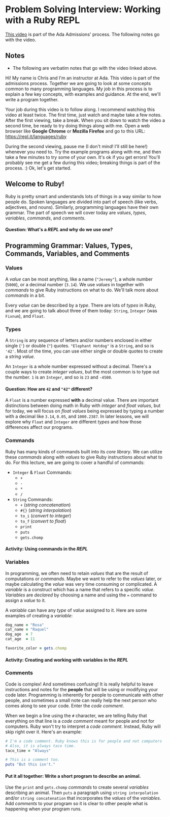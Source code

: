 # Problem Solving Interview: Working with a Ruby REPL
[This video](https://adaacademy.hosted.panopto.com/Panopto/Pages/Viewer.aspx?id=4df0c8ab-64fc-4186-a9e2-a8c4014a4b4b) is part of the Ada Admissions' process. The following notes go with the video. 

## Notes

- The following are verbatim notes that go with the video linked above.

Hi! My name is Chris and I'm an instructor at Ada. This video is part of the admissions process. Together we are going to look at some concepts common to many programming languages. My job in this process is to explain a few key concepts, with examples and guidance. At the end, we'll write a program together.

Your job during this video is to follow along. I recommend watching this video at least twice. The first time, just watch and maybe take a few notes. After the first viewing, take a break. When you sit down to watch the video a second time, be ready to try doing things along with me. Open a web browser like __Google Chrome__ or __Mozilla Firefox__ and go to this URL: https://repl.it/languages/ruby

During the second viewing, pause me (I don't mind! I'll still be here!) whenever you need to. Try the example programs along with me, and then take a few minutes to try some of your own. It's ok if you get errors! You'll probably see me get a few during this video; breaking things is part of the process. :) Ok, let's get started.

## Welcome to Ruby!
Ruby is pretty smart and understands lots of things in a way similar to how people do. Spoken languages are divided into part of speech (like verbs, adjectives, and nouns). Similarly, programming languages have their own grammar. The part of speech we will cover today are _values_, _types_, _variables_, _commands_, and _comments_.

#### Question: What's a _REPL_ and why do we use one?

## Programming Grammar: Values, Types, Commands, Variables, and Comments

### Values
A _value_ can be most anything, like a name (`"Jeremy"`), a whole number (`5000`), or a decimal number (`3.14`). We use _values_ in together with _commands_ to give Ruby instructions on what to do. We'll talk more about _commands_ in a bit.

Every _value_ can be described by a _type_. There are lots of _types_ in Ruby, and we are going to talk about three of them today: `String`, `Integer` (was `Fixnum`), and `Float`.

### Types
A `String` is any sequence of letters and/or numbers enclosed in either single (`'`) or double (`"`) quotes. `"Elephant Hotdog"` is a `String`, and so is `'42'`. Most of the time, you can use either single or double quotes to create a _string value_.

An `Integer` is a whole number expressed without a decimal. There's a couple ways to create _integer values_, but the most common is to type out the number. `1` is an `Integer`, and so is `23` and `-4500`.

#### Question: How are `42` and `"42"` different?

A `Float` is a number expressed __with__ a decimal value. There are important distinctions between doing math in Ruby with _integer_ and _float values_, but for today, we will focus on _float values_ being expressed by typing a number with a decimal like `3.14`, `0.05`, and `1000.2387`. In later lessons, we will explore why `Float` and `Integer` are different _types_ and how those differences affect our programs.

### Commands
Ruby has many kinds of commands built into its _core library_. We can utilize these _commands_ along with _values_ to give Ruby instructions about what to do. For this lecture, we are going to cover a handful of commands:

- `Integer` & `Float` Commands:
  - `+`
  - `-`
  - `*`
  - `/`
- `String` Commands:
  - `+` (_string concatenation_)
  - `#{}` (_string interpolation_)
  - `to_i` (_convert to integer_)
  - `to_f` (_convert to float_)
  - `print`
  - `puts`
  - `gets.chomp`

#### Activity: Using commands in the _REPL_

### Variables
In programming, we often need to retain _values_ that are the result of computations or _commands_. Maybe we want to refer to the _values_ later, or maybe calculating the _value_ was very time consuming or complicated. A _variable_ is a construct which has a name that refers to a specific _value_. _Variables_ are _declared_ by choosing a name and using the `=` command to assign a _value_ to it.

A _variable_ can have any _type_ of _value_ assigned to it. Here are some examples of creating a _variable_:

```ruby
dog_name = "Rosa"
cat_name = "Raquel"
dog_age  = 7
cat_age  = 11

favorite_color = gets.chomp
```

#### Activity: Creating and working with variables in the _REPL_

### Comments
Code is complex! And sometimes confusing! It is really helpful to leave instructions and notes for the __people__ that will be using or modifying your code later. Programming is inherently for people to communicate with other people, and sometimes a small note can really help the next person who comes along to see your code. Enter the _code comment_.

When we begin a line using the `#` character, we are telling Ruby that everything on that line is a _code comment_ meant for people and not for computers. Ruby won't try to interpret a _code comment_. Instead, Ruby will skip right over it. Here's an example:

```ruby
# I'm a code comment. Ruby knows this is for people and not computers
# Also, it is always taco time.
taco_time = "Always"

# This is a comment too.
puts "But this isn't."
```

#### Put it all together: Write a short program to describe an animal.
Use the `print` and `gets.chomp` _commands_ to create several _variables_ describing an animal. Then `puts` a paragraph using `string interpolation` and/or `string concatenation` that incorporates the _values_ of the _variables_. Add _comments_ to your program so it is clear to other people what is happening when your program runs.


